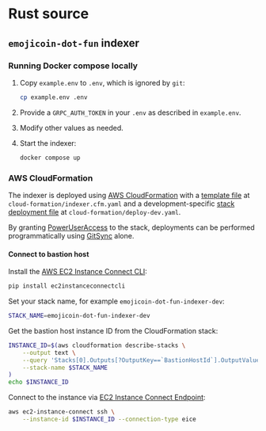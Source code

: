 <!---
cspell:word ec2instanceconnectcli
cspell:word eice
-->

# Rust source

## `emojicoin-dot-fun` indexer

### Running Docker compose locally

1. Copy `example.env` to `.env`, which is ignored by `git`:

   ```sh
   cp example.env .env
   ```

1. Provide a `GRPC_AUTH_TOKEN` in your `.env` as described in `example.env`.

1. Modify other values as needed.

1. Start the indexer:

   ```sh
   docker compose up
   ```

### AWS CloudFormation

The indexer is deployed using [AWS CloudFormation] with a [template file] at
`cloud-formation/indexer.cfm.yaml` and a development-specific
[stack deployment file] at `cloud-formation/deploy-dev.yaml`.

By granting [PowerUserAccess] to the stack, deployments can be performed
programmatically using [GitSync] alone.

#### Connect to bastion host

Install the [AWS EC2 Instance Connect CLI]:

```sh
pip install ec2instanceconnectcli
```

Set your stack name, for example `emojicoin-dot-fun-indexer-dev`:

```sh
STACK_NAME=emojicoin-dot-fun-indexer-dev
```

Get the bastion host instance ID from the CloudFormation stack:

```sh
INSTANCE_ID=$(aws cloudformation describe-stacks \
    --output text \
    --query 'Stacks[0].Outputs[?OutputKey==`BastionHostId`].OutputValue' \
    --stack-name $STACK_NAME
)
echo $INSTANCE_ID
```

Connect to the instance via [EC2 Instance Connect Endpoint]:

```sh
aws ec2-instance-connect ssh \
    --instance-id $INSTANCE_ID --connection-type eice
```

[aws cloudformation]: https://docs.aws.amazon.com/AWSCloudFormation/latest/UserGuide/Welcome.html
[aws ec2 instance connect cli]: https://github.com/aws/aws-ec2-instance-connect-cli
[ec2 instance connect endpoint]: https://docs.aws.amazon.com/AWSEC2/latest/UserGuide/connect-using-eice.html
[gitsync]: https://docs.aws.amazon.com/AWSCloudFormation/latest/UserGuide/git-sync.html
[poweruseraccess]: https://docs.aws.amazon.com/aws-managed-policy/latest/reference/PowerUserAccess.html
[stack deployment file]: https://docs.aws.amazon.com/AWSCloudFormation/latest/UserGuide/git-sync-concepts-terms.html
[template file]: https://docs.aws.amazon.com/AWSCloudFormation/latest/UserGuide/gettingstarted.templatebasics.html

